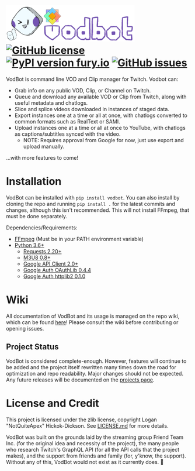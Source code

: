 # <img src="/assets/banner.png" alt="VodBot" height="100" /> [![GitHub license](https://badgen.net/github/license/NotQuiteApex/VodBot)](https://github.com/NotQuiteApex/VodBot/blob/master/LICENSE.md) [![PyPI version fury.io](https://badge.fury.io/py/vodbot.svg)](https://pypi.org/project/vodbot/) [![GitHub issues](https://img.shields.io/github/issues/NotQuiteApex/VodBot.svg)](https://gitHub.com/NotQuiteApex/VodBot/issues/)

VodBot is command line VOD and Clip manager for Twitch. Vodbot can:
* Grab info on any public VOD, Clip, or Channel on Twitch.
* Queue and download any available VOD or Clip from Twitch, along with useful metadata and chatlogs.
* Slice and splice videos downloaded in instances of staged data.
* Export instances one at a time or all at once, with chatlogs converted to common formats such as RealText or SAMI.
* Upload instances one at a time or all at once to YouTube, with chatlogs as captions/subtitles synced with the video.
	* NOTE: Requires approval from Google for now, just use export and upload manually.

...with more features to come!

# Installation
VodBot can be installed with `pip install vodbot`. You can also install by cloning the repo and running `pip install .` for the latest commits and changes, although this isn't recommended. This will not install FFmpeg, that must be done separately.

Dependencies/Requirements:
* [FFmpeg](https://www.ffmpeg.org/) (Must be in your PATH environment variable)
* [Python 3.6+](https://www.python.org/)
    * [Requests 2.20+](https://pypi.org/project/requests/)
    * [M3U8 0.8+](https://pypi.org/project/m3u8/)
    * [Google API Client 2.0+](https://pypi.org/project/google-api-python-client/)
    * [Google Auth OAuthLib 0.4.4](https://pypi.org/project/google-auth-oauthlib/)
    * [Google Auth httplib2 0.1.0](https://pypi.org/project/google-auth-httplib2/)

# Wiki
All documentation of VodBot and its usage is managed on the repo wiki, which can be found [here](https://github.com/NotQuiteApex/VodBot/wiki)! Please consult the wiki before contributing or opening issues.

## Project Status
VodBot is considered complete-enough. However, features will continue to be added and the project itself rewritten many times down the road for optimization and repo readability. Major changes should not be expected. Any future releases will be documented on the [projects page](https://github.com/NotQuiteApex/VodBot/projects).

# License and Credit
This project is licensed under the zlib license, copyright Logan "NotQuiteApex" Hickok-Dickson. See [LICENSE.md](LICENSE.md) for more details.

VodBot was built on the grounds laid by the streaming group Friend Team Inc. (for the original idea and necessity of the project), the many people who research Twitch's GraphQL API (for all the API calls that the project makes), and the support from friends and family (for, y'know, the support). Without any of this, VodBot would not exist as it currently does. 🧡
